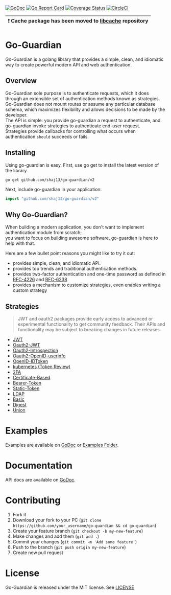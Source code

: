 [![GoDoc](https://godoc.org/github.com/shaj13/go-guardian/v2?status.svg)](https://pkg.go.dev/github.com/shaj13/go-guardian/v2)
[![Go Report Card](https://goreportcard.com/badge/github.com/shaj13/go-guardian)](https://goreportcard.com/report/github.com/shaj13/go-guardian)
[![Coverage Status](https://coveralls.io/repos/github/shaj13/go-guardian/badge.svg?branch=master)](https://coveralls.io/github/shaj13/go-guardian?branch=master)
[![CircleCI](https://circleci.com/gh/shaj13/go-guardian/tree/master.svg?style=svg)](https://circleci.com/gh/shaj13/go-guardian/tree/master)

| :exclamation:  Cache package has been moved to [libcache](https://github.com/shaj13/libcache) repository |
|----------------------------------------------------------------------------------------------------------|

# Go-Guardian
Go-Guardian is a golang library that provides a simple, clean, and idiomatic way to create powerful modern API and web authentication.

## Overview 
Go-Guardian sole purpose is to authenticate requests, which it does through an extensible set of authentication methods known as strategies.<br>
Go-Guardian does not mount routes or assume any particular database schema, which maximizes flexibility and allows decisions to be made by the developer.<br>
The API is simple: you provide go-guardian a request to authenticate, and go-guardian invoke strategies to authenticate end-user request.<br>
Strategies provide callbacks for controlling what occurs when authentication `should` succeeds or fails.

## Installing 
Using go-guardian is easy. First, use go get to install the latest version of the library.

```sh
go get github.com/shaj13/go-guardian/v2
```
Next, include go-guardian in your application:
```go
import "github.com/shaj13/go-guardian/v2"
```

## Why Go-Guardian?
When building a modern application, you don't want to implement authentication module from scratch;<br>
you want to focus on building awesome software. go-guardian is here to help with that.

Here are a few bullet point reasons you might like to try it out:
* provides simple, clean, and idiomatic API. 
* provides top trends and traditional authentication methods.
* provides two-factor authentication and one-time password as defined in [RFC-4226](https://tools.ietf.org/html/rfc4226) and [RFC-6238](https://tools.ietf.org/html/rfc6238)
* provides a mechanism to customize strategies, even enables writing a custom strategy

## Strategies
> JWT and oauth2 packages provide early access to advanced or experimental
> functionality to get community feedback. Their APIs and functionality may be subject to
> breaking changes in future releases.

* [JWT](https://pkg.go.dev/github.com/rubyniu105/framework/lib/guardian/auth/strategies/jwt?tab=doc)
* [Oauth2-JWT](https://pkg.go.dev/github.com/rubyniu105/framework/lib/guardian/auth/strategies/oauth2/jwt?tab=doc)
* [Oauth2-Introspection](https://pkg.go.dev/github.com/rubyniu105/framework/lib/guardian/auth/strategies/oauth2/introspection?tab=doc)
* [Oauth2-OpenID-userinfo](https://pkg.go.dev/github.com/rubyniu105/framework/lib/guardian/auth/strategies/oauth2/userinfo?tab=doc)
* [OpenID-IDToken](https://pkg.go.dev/github.com/rubyniu105/framework/lib/guardian/auth/strategies/oauth2/jwt?tab=doc)
* [kubernetes (Token Review)](https://pkg.go.dev/github.com/rubyniu105/framework/lib/guardian/auth/strategies/kubernetes?tab=doc)
* [2FA](https://pkg.go.dev/github.com/rubyniu105/framework/lib/guardian/auth/strategies/twofactor?tab=doc)
* [Certificate-Based](https://pkg.go.dev/github.com/rubyniu105/framework/lib/guardian/auth/strategies/x509?tab=doc)
* [Bearer-Token](https://pkg.go.dev/github.com/rubyniu105/framework/lib/guardian/auth/strategies/token?tab=doc)
* [Static-Token](https://pkg.go.dev/github.com/rubyniu105/framework/lib/guardian/auth/strategies/token?tab=doc)
* [LDAP](https://pkg.go.dev/github.com/rubyniu105/framework/lib/guardian/auth/strategies/ldap?tab=doc)
* [Basic](https://pkg.go.dev/github.com/rubyniu105/framework/lib/guardian/auth/strategies/basic?tab=doc)
* [Digest](https://pkg.go.dev/github.com/rubyniu105/framework/lib/guardian/auth/strategies/digest?tab=doc)
* [Union](https://pkg.go.dev/github.com/rubyniu105/framework/lib/guardian/auth/strategies/union?tab=doc)

# Examples 
Examples are available on [GoDoc](https://pkg.go.dev/github.com/shaj13/go-guardian/v2) or [Examples Folder](./_examples).

# Documentation
API docs are available on [GoDoc](https://pkg.go.dev/github.com/shaj13/go-guardian/v2).

# Contributing

1. Fork it
2. Download your fork to your PC (`git clone https://github.com/your_username/go-guardian && cd go-guardian`)
3. Create your feature branch (`git checkout -b my-new-feature`)
4. Make changes and add them (`git add .`)
5. Commit your changes (`git commit -m 'Add some feature'`)
6. Push to the branch (`git push origin my-new-feature`)
7. Create new pull request

# License
Go-Guardian is released under the MIT license. See [LICENSE](https://github.com/shaj13/go-guardian/blob/master/LICENSE)
